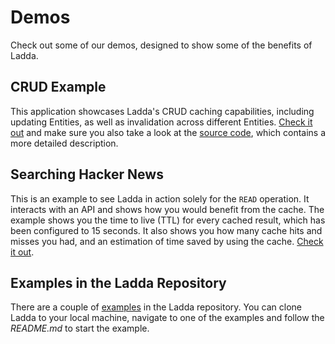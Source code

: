 # Demos

Check out some of our demos, designed to show some of the benefits of Ladda.

## CRUD Example

This application showcases Ladda's CRUD caching capabilities, including
updating Entities, as well as invalidation across different Entities.
[Check it out](http://http://opensource.small-improvements.com/ladda-example-crud/) and make sure you also take a look at the [source code](https://github.com/SmallImprovements/ladda-example-crud), which contains a more detailed description.

## Searching Hacker News

This is an example to see Ladda in action solely for the `READ` operation. It interacts with an API and shows how you would benefit from the cache. The example shows you the time to live (TTL) for every cached result, which has been configured to 15 seconds. It also shows you how many cache hits and misses you had, and an estimation of time saved by using the cache. [Check it out](https://rwieruch.github.io/ladda-react-example/).

## Examples in the Ladda Repository

There are a couple of [examples](https://github.com/petercrona/ladda/tree/master/examples) in the Ladda repository. You can clone Ladda to your local machine, navigate to one of the examples and follow the *README.md* to start the example.
